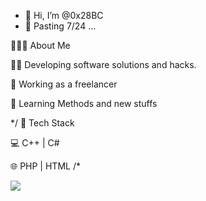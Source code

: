 - 👋 Hi, I’m @0x28BC
- 👀 Pasting 7/24 ...

👨🏻‍💻 About Me

🐱‍💻 Developing software solutions and hacks.

💼 Working as a freelancer 

👾 Learning Methods and new stuffs

*/
💼 Tech Stack

💻   C++ | C#

🌐   PHP | HTML
/*

![](https://dcbadge.vercel.app/api/shield/821267001548734484)
